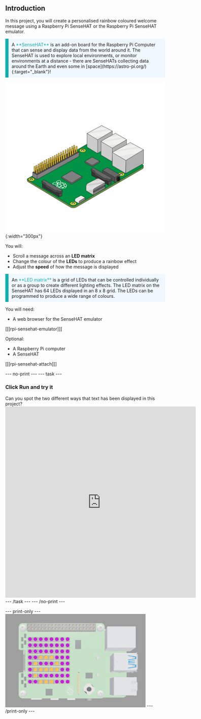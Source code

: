 ## Introduction

In this project, you will create a personalised rainbow coloured welcome message using a Raspberry Pi SenseHAT or the Raspberry Pi SenseHAT emulator.

<p style="border-left: solid; border-width:10px; border-color: #0faeb0; background-color: aliceblue; padding: 10px;">
A <span style="color: #0faeb0">**SenseHAT**</span> is an add-on board for the Raspberry Pi Computer that can sense and display data from the world around it. The SenseHAT is used to explore local environments, or monitor environments at a distance - there are SenseHATs collecting data around the Earth and even some in [space](https://astro-pi.org/){:target="_blank"}!
</p>

![A SenseHAT being added to a Raspberry Pi computer.](images/animated_sense_hat.gif){:width="300px"}

You will:
+ Scroll a message across an **LED matrix**
+ Change the colour of the **LEDs** to produce a rainbow effect
+ Adjust the **speed** of how the message is displayed

<p style="border-left: solid; border-width:10px; border-color: #0faeb0; background-color: aliceblue; padding: 10px;">
An <span style="color: #0faeb0">**LED matrix**</span> is a grid of LEDs that can be controlled individually or as a group to create different lighting effects. The LED matrix on the SenseHAT has 64 LEDs displayed in an 8 x 8 grid. The LEDs can be programmed to produce a wide range of colours.
</p>

You will need:
+ A web browser for the SenseHAT emulator

[[[rpi-sensehat-emulator]]]

Optional:
+ A Raspberry Pi computer
+ A SenseHAT

[[[rpi-sensehat-attach]]]

--- no-print ---
--- task ---
### Click Run and try it
<div style="display: flex; flex-wrap: wrap">
<div style="flex-basis: 175px; flex-grow: 1">  
Can you spot the two different ways that text has been displayed in this project?
</div>
</div>
<div class="trinket">
<iframe src="https://trinket.io/embed/python/5412a2e393?outputOnly=true&runOption=run" width="600" height="600" frameborder="0" marginwidth="0" marginheight="0" allowfullscreen></iframe>
</div>
--- /task ---
--- /no-print ---

--- print-only ---
![Completed project](images/solution.PNG)
--- /print-only ---